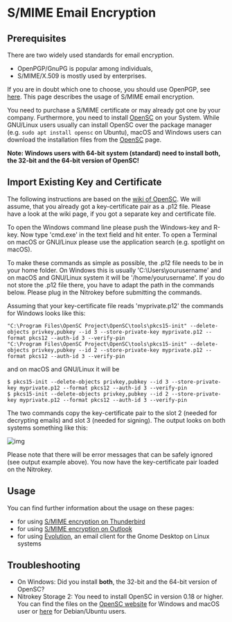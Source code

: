 # S/MIME Email Encryption

## Prerequisites

There are two widely used standards for email encryption.

- OpenPGP/GnuPG is popular among individuals,
- S/MIME/X.509 is mostly used by enterprises.

If you are in doubt which one to choose, you should use OpenPGP, see [here](https://www.nitrokey.com/documentation/openpgp-email-encryption). This page describes the usage of S/MIME email encryption.

You need to purchase a S/MIME certificate or may already got one by your company. Furthermore, you need to install [OpenSC](https://github.com/OpenSC/OpenSC/wiki) on your System. While GNU/Linux users usually can install OpenSC over the package manager (e.g. `sudo apt install opensc` on Ubuntu), macOS and Windows users can download the installation files from the [OpenSC](https://github.com/OpenSC/OpenSC/wiki) page.

**Note: Windows users with 64-bit system (standard) need to install both, the 32-bit and the 64-bit version of OpenSC!**

## Import Existing Key and Certificate

The following instructions are based on the [wiki of OpenSC](https://github.com/OpenSC/OpenSC/wiki/OpenPGP-card). We will assume, that you already got a key-certificate pair as a .p12  file. Please have a look at the wiki page, if you got a separate key and certificate file.

To open the Windows command line please push the Windows-key and  R-key. Now type 'cmd.exe' in the text field and hit enter. To open a  Terminal on macOS or GNU/Linux please use the application search (e.g.  spotlight on macOS).

To make these commands as simple as possible, the .p12 file needs to  be in your home folder. On Windows this is usually  'C:\Users\yourusername' and on macOS and GNU/Linux system it will be  '/home/yourusername'. If you do not store the .p12 file there, you have  to adapt the path in the commands below. Please plug in the Nitrokey  before submitting the commands.

Assuming that your key-certificate file reads 'myprivate.p12' the commands for Windows looks like this:

```
"C:\Program Files\OpenSC Project\OpenSC\tools\pkcs15-init" --delete-objects privkey,pubkey --id 3 --store-private-key myprivate.p12 --format pkcs12 --auth-id 3 --verify-pin
"C:\Program Files\OpenSC Project\OpenSC\tools\pkcs15-init" --delete-objects privkey,pubkey --id 2 --store-private-key myprivate.p12 --format pkcs12 --auth-id 3 --verify-pin
```

and on macOS and GNU/Linux it will be

```
$ pkcs15-init --delete-objects privkey,pubkey --id 3 --store-private-key myprivate.p12 --format pkcs12 --auth-id 3 --verify-pin
$ pkcs15-init --delete-objects privkey,pubkey --id 2 --store-private-key myprivate.p12 --format pkcs12 --auth-id 3 --verify-pin
```

The two commands copy the key-certificate pair to the slot 2 (needed  for decrypting emails) and slot 3 (needed for signing). The output looks on both systems something like this:

![img](https://www.nitrokey.com/sites/default/files/pictures/OpenSC-SMIME-output.png)

Please note that there will be error messages that can be safely ignored (see output example above).
 You now have the key-certificate pair loaded on the Nitrokey.

## Usage

You can find further information about the usage on these pages:

- for using [S/MIME encryption on Thunderbird](https://www.nitrokey.com/documentation/smime-thunderbird)
- for using [S/MIME encryption on Outlook](https://www.nitrokey.com/documentation/smime-outlook)
- for using [Evolution](https://help.gnome.org/users/evolution/stable/mail-encryption.html.en), an email client for the Gnome Desktop on Linux systems

## Troubleshooting

- On Windows: Did you install **both**, the 32-bit and the 64-bit version of OpenSC?
- Nitrokey Storage 2: You need to install OpenSC in version 0.18 or higher. You can find the files on the [OpenSC website](https://github.com/OpenSC/OpenSC/releases) for Windows and macOS user or [here](https://github.com/Nitrokey/opensc-build) for Debian/Ubuntu users.